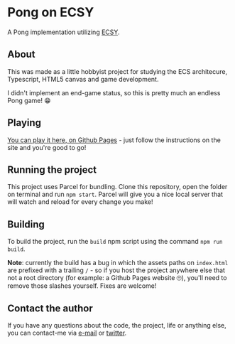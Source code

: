 # Pong on ECSY

A Pong implementation utilizing [ECSY](ecsy.io).

## About

This was made as a little hobbyist project for studying the ECS architecure, Typescript, HTML5 canvas and game development.

I didn't implement an end-game status, so this is pretty much an endless Pong game! 😁

## Playing

[You can play it here, on Github Pages](https://ligabloo.github.io/pong-ecsy/) - just follow the instructions on the site and you're good to go!

## Running the project

This project uses Parcel for bundling. Clone this repository, open the folder on terminal and run `npm start`. Parcel will give you a nice local server that will watch and reload for every change you make!

## Building

To build the project, run the `build` npm script using the command `npm run build`.

**Note**: currently the build has a bug in which the assets paths on `index.html` are prefixed with a trailing `/` - so if you host the project anywhere else that not a root directory (for example: a Github Pages website 🙄), you'll need to remove those slashes yourself. Fixes are welcome!

## Contact the author

If you have any questions about the code, the project, life or anything else, you can contact-me via [e-mail](mailto:matheus.s.ligabue@gmail.com) or [twitter](https://twitter.com/ligabloo).
